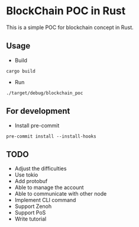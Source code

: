 # BlockChain POC in Rust

This is a simple POC for blockchain concept in Rust.

## Usage

* Build

```shell
cargo build
```

* Run

```shell
./target/debug/blockchain_poc
```

## For development

* Install pre-commit

```shell
pre-commit install --install-hooks
```

## TODO

* Adjust the difficulties
* Use tokio
* Add protobuf
* Able to manage the account
* Able to communicate with other node
* Implement CLI command
* Support Zenoh
* Support PoS
* Write tutorial

